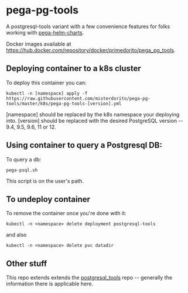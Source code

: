# pega-pg-tools
A postgresql-tools variant with a few convenience features for folks working with [pega-helm-charts](https://github.com/pegasystems/pega-helm-charts). 

Docker images available at https://hub.docker.com/repository/docker/primedorito/pega_pg_tools.

## Deploying container to a k8s cluster

To deploy this container you can:
```
kubectl -n [namespace] apply -f https://raw.githubusercontent.com/misterdorito/pega-pg-tools/master/k8s/pega-pg-tools-[version].yml
```
[namespace] should be replaced by the k8s namespace your deploying into.
[version] should be replaced with the desired PostgreSQL version -- 9.4, 9.5, 9.6, 11 or 12.

## Using container to query a Postgresql DB:
To query a db:
```
pega-psql.sh
```
This script is on the user's path.

## To undeploy container
To remove the container once you're done with it:
```
kubectl -n <namespace> delete deployment postgresql-tools
```
and also
```
kubectl -n <namespace> delete pvc datadir
```

## Other stuff
This repo extends extends the [postgresql_tools](https://github.com/misterdorito/postgresql_tools) repo -- generally the information there is applicable here. 

